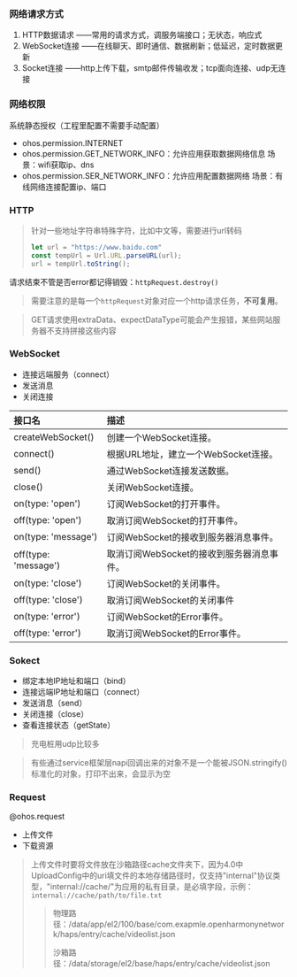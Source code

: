 ### 网络请求方式

1. HTTP数据请求
   ——常用的请求方式，调服务端接口；无状态，响应式
2. WebSocket连接
   ——在线聊天、即时通信、数据刷新；低延迟，定时数据更新
3. Socket连接
   ——http上传下载，smtp邮件传输收发；tcp面向连接、udp无连接



### 网络权限

系统静态授权（工程里配置不需要手动配置）

+ ohos.permission.INTERNET
+ ohos.permission.GET_NETWORK_INFO：允许应用获取数据网络信息
  场景：wifi获取ip、dns
+ ohos.permission.SER_NETWORK_INFO：允许应用配置数据网络
  场景：有线网络连接配置ip、端口



### HTTP

> 针对一些地址字符串特殊字符，比如中文等，需要进行url转码
>
> ```ts
> let url = "https://www.baidu.com"
> const tempUrl = Url.URL.parseURL(url);
> url = tempUrl.toString();
> ```



请求结束不管是否error都记得销毁：`httpRequest.destroy()`



> 需要注意的是每一个`httpRequest`对象对应一个http请求任务，**不可复用**。

> GET请求使用extraData、expectDataType可能会产生报错，某些网站服务器不支持拼接这些内容



### WebSocket

+ 连接远端服务（connect）
+ 发送消息
+ 关闭连接



| 接口名               | 描述                                      |
| :------------------- | :---------------------------------------- |
| createWebSocket()    | 创建一个WebSocket连接。                   |
| connect()            | 根据URL地址，建立一个WebSocket连接。      |
| send()               | 通过WebSocket连接发送数据。               |
| close()              | 关闭WebSocket连接。                       |
| on(type: 'open')     | 订阅WebSocket的打开事件。                 |
| off(type: 'open')    | 取消订阅WebSocket的打开事件。             |
| on(type: 'message')  | 订阅WebSocket的接收到服务器消息事件。     |
| off(type: 'message') | 取消订阅WebSocket的接收到服务器消息事件。 |
| on(type: 'close')    | 订阅WebSocket的关闭事件。                 |
| off(type: 'close')   | 取消订阅WebSocket的关闭事件               |
| on(type: 'error')    | 订阅WebSocket的Error事件。                |
| off(type: 'error')   | 取消订阅WebSocket的Error事件。            |





### Sokect

+ 绑定本地IP地址和端口（bind）
+ 连接远端IP地址和端口（connect）
+ 发送消息（send）
+ 关闭连接（close）
+ 查看连接状态（getState）



> 充电桩用udp比较多



> 有些通过service框架层napi回调出来的对象不是一个能被JSON.stringify()标准化的对象，打印不出来，会显示为空



### Request

@ohos.request

+ 上传文件
+ 下载资源



> 上传文件时要将文件放在沙箱路径cache文件夹下，因为4.0中UploadConfig中的uri填文件的本地存储路径时，仅支持"internal"协议类型，"internal://cache/"为应用的私有目录，是必填字段，示例：`internal://cache/path/to/file.txt`
>
> > 物理路径：/data/app/el2/100/base/com.exapmle.openharmonynetwork/haps/entry/cache/videolist.json
> >
> > 沙箱路径：/data/storage/el2/base/haps/entry/cache/videolist.json



